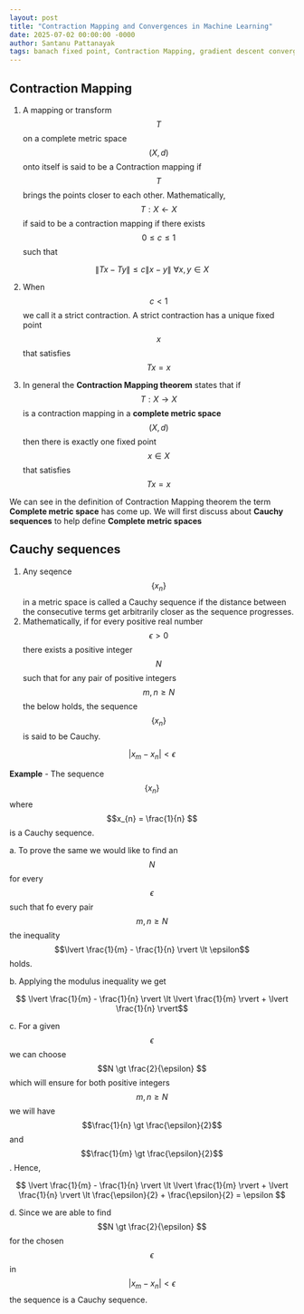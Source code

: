 ```yaml
---
layout: post
title: "Contraction Mapping and Convergences in Machine Learning"
date: 2025-07-02 00:00:00 -0000
author: Santanu Pattanayak
tags: banach fixed point, Contraction Mapping, gradient descent convergence through Contraction Mapping. 
---
```


## Contraction Mapping 

1. A mapping or transform $$T$$ on a complete metric space $$(X,d)$$ onto itself is said to be a Contraction mapping if $$T$$ brings the points closer to each other. Mathematically, $$T:X \leftarrow X$$ if said to be a contraction mapping if there exists $$0 \le c \le 1$$ such that

$$ \lVert Tx - Ty \rVert \le c \lVert x-y \rVert \: \forall x,y \in X $$


2. When $$c \lt 1 $$ we call it a strict contraction. A strict contraction has a unique fixed point $$x$$ that satisfies $$Tx = x$$

3. In general the **Contraction Mapping theorem** states that if $$T:X \rightarrow X$$ is a contraction mapping in a **complete metric space** $$(X,d)$$ then there is exactly one fixed point $$x \in X $$ that satisfies $$Tx=x$$

We can see in the definition of Contraction Mapping theorem the term **Complete metric space** has come up. We will first discuss about **Cauchy sequences** to help define **Complete metric spaces**  

## Cauchy sequences
1. Any seqence $${\{ x_n \}}$$ in a metric space is called a Cauchy sequence if the distance between the consecutive terms get arbitrarily closer as the sequence progresses.
2.  Mathematically, if for every positive real number $$\epsilon \gt 0 $$ there exists a positive integer $$N$$ such that for any pair of positive integers $$m,n \ge N$$ the below holds, the sequence $${\{ x_n \}}$$ is said to be Cauchy. 

$$ \lvert x_{m} - x_{n} \rvert \lt \epsilon$$

**Example** - The sequence $$\{x_n\}$$ where $$x_{n} = \frac{1}{n} $$ is a Cauchy sequence.

   a. To prove the same we would like to find an $$N$$ for every $$\epsilon$$ such that fo every pair $$m,n \ge N $$  the inequality $$\lvert \frac{1}{m} - \frac{1}{n} \rvert \lt \epsilon$$  holds.
   
   b. Applying the modulus inequality we get 
   
   $$ \lvert \frac{1}{m} - \frac{1}{n} \rvert \lt \lvert \frac{1}{m} \rvert + \lvert \frac{1}{n} \rvert$$
   
   c. For a given $$\epsilon$$ we can choose $$N \gt \frac{2}{\epsilon} $$ which will ensure for both positive integers $$m,n \ge N$$ we will have $$\frac{1}{n} \gt \frac{\epsilon}{2}$$ and $$\frac{1}{m} \gt \frac{\epsilon}{2}$$. Hence,
   
   $$ \lvert \frac{1}{m} - \frac{1}{n} \rvert \lt \lvert \frac{1}{m} \rvert + \lvert \frac{1}{n} \rvert \lt \frac{\epsilon}{2} + \frac{\epsilon}{2} = \epsilon $$
      
   d. Since we are able to find $$N \gt \frac{2}{\epsilon} $$ for the chosen $$\epsilon$$ in $$\lvert x_{m} - x_{n} \rvert \lt \epsilon$$ the sequence is a Cauchy sequence.







